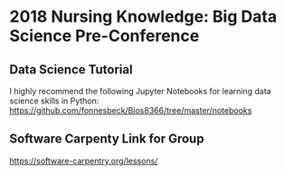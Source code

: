 # 2018 Nursing Knowledge: Big Data Science Pre-Conference

## Data Science Tutorial

I highly recommend the following Jupyter Notebooks for learning data science skills in Python:
https://github.com/fonnesbeck/Bios8366/tree/master/notebooks

## Software Carpenty Link for Group

https://software-carpentry.org/lessons/
